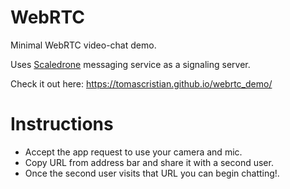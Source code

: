 # WebRTC

Minimal WebRTC video-chat demo.

Uses [Scaledrone](https://www.scaledrone.com/) messaging service as a signaling server.

Check it out here:
https://tomascristian.github.io/webrtc_demo/

# Instructions
- Accept the app request to use your camera and mic.
- Copy URL from address bar and share it with a second user.
- Once the second user visits that URL you can begin chatting!. 
